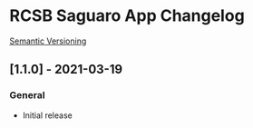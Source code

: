 # RCSB Saguaro App Changelog

[Semantic Versioning](https://semver.org/)
## [1.1.0] - 2021-03-19
### General
- Initial release